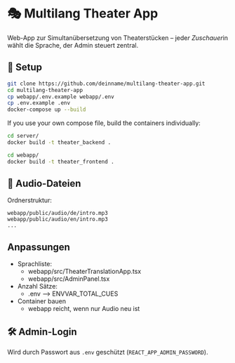 # 🎭 Multilang Theater App

Web-App zur Simultanübersetzung von Theaterstücken – jede*r Zuschauer*in wählt die Sprache, der Admin steuert zentral.

## 🔧 Setup

```bash
git clone https://github.com/deinname/multilang-theater-app.git
cd multilang-theater-app
cp webapp/.env.example webapp/.env
cp .env.example .env
docker-compose up --build
```

If you use your own compose file, build the containers individually:

```bash
cd server/
docker build -t theater_backend .

cd webapp/
docker build -t theater_frontend .

```


## 📁 Audio-Dateien

Ordnerstruktur:
```
webapp/public/audio/de/intro.mp3
webapp/public/audio/en/intro.mp3
...
```

## Anpassungen

- Sprachliste:
	* webapp/src/TheaterTranslationApp.tsx
	* webapp/src/AdminPanel.tsx
- Anzahl Sätze:
	* .env --> ENVVAR_TOTAL_CUES
- Container bauen
	* webapp reicht, wenn nur Audio neu ist
	
## 🛠 Admin-Login

Wird durch Passwort aus `.env` geschützt (`REACT_APP_ADMIN_PASSWORD`).

